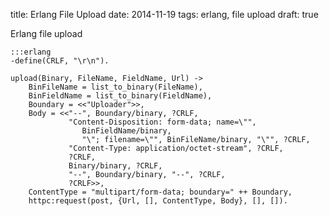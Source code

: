 title: Erlang File Upload
date: 2014-11-19
tags: erlang, file upload
draft: true

Erlang file upload


    :::erlang
    -define(CRLF, "\r\n").

    upload(Binary, FileName, FieldName, Url) ->
        BinFileName = list_to_binary(FileName),
        BinFieldName = list_to_binary(FieldName),
        Boundary = <<"Uploader">>,
        Body = <<"--", Boundary/binary, ?CRLF,
                 "Content-Disposition: form-data; name=\"",
                    BinFieldName/binary,
                    "\"; filename=\"", BinFileName/binary, "\"", ?CRLF,
                 "Content-Type: application/octet-stream", ?CRLF,
                 ?CRLF,
                 Binary/binary, ?CRLF,
                 "--", Boundary/binary, "--", ?CRLF,
                 ?CRLF>>,
        ContentType = "multipart/form-data; boundary=" ++ Boundary,
        httpc:request(post, {Url, [], ContentType, Body}, [], []).

